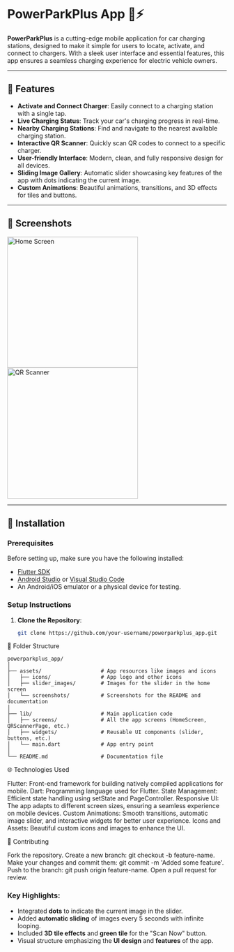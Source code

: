 # PowerParkPlus App 🚗⚡

**PowerParkPlus** is a cutting-edge mobile application for car charging stations, designed to make it simple for users to locate, activate, and connect to chargers. With a sleek user interface and essential features, this app ensures a seamless charging experience for electric vehicle owners.

---

## 🌟 Features
- **Activate and Connect Charger**: Easily connect to a charging station with a single tap.
- **Live Charging Status**: Track your car's charging progress in real-time.
- **Nearby Charging Stations**: Find and navigate to the nearest available charging station.
- **Interactive QR Scanner**: Quickly scan QR codes to connect to a specific charger.
- **User-friendly Interface**: Modern, clean, and fully responsive design for all devices.
- **Sliding Image Gallery**: Automatic slider showcasing key features of the app with dots indicating the current image.
- **Custom Animations**: Beautiful animations, transitions, and 3D effects for tiles and buttons.

---

## 📱 Screenshots

<img src="assets/screenshots/home_screen.png" alt="Home Screen" width="300"/> 
<img src="assets/screenshots/qr_scanner.png" alt="QR Scanner" width="300"/>

---

## 🚀 Installation

### Prerequisites
Before setting up, make sure you have the following installed:
- [Flutter SDK](https://flutter.dev/docs/get-started/install)
- [Android Studio](https://developer.android.com/studio) or [Visual Studio Code](https://code.visualstudio.com/)
- An Android/iOS emulator or a physical device for testing.

### Setup Instructions

1. **Clone the Repository**:
   ```bash
   git clone https://github.com/your-username/powerparkplus_app.git

📂 Folder Structure
```
powerparkplus_app/
│
├── assets/                   # App resources like images and icons
│   ├── icons/                # App logo and other icons
│   ├── slider_images/        # Images for the slider in the home screen
│   └── screenshots/          # Screenshots for the README and documentation
│
├── lib/                      # Main application code
│   ├── screens/              # All the app screens (HomeScreen, QRScannerPage, etc.)
│   ├── widgets/              # Reusable UI components (slider, buttons, etc.)
│   └── main.dart             # App entry point
│
└── README.md                 # Documentation file
```

🌐 Technologies Used

Flutter: Front-end framework for building natively compiled applications for mobile.
Dart: Programming language used for Flutter.
State Management: Efficient state handling using setState and PageController.
Responsive UI: The app adapts to different screen sizes, ensuring a seamless experience on mobile devices.
Custom Animations: Smooth transitions, automatic image slider, and interactive widgets for better user experience.
Icons and Assets: Beautiful custom icons and images to enhance the UI.

🤝 Contributing

Fork the repository.
Create a new branch: git checkout -b feature-name.
Make your changes and commit them: git commit -m 'Added some feature'.
Push to the branch: git push origin feature-name.
Open a pull request for review.


### Key Highlights:
- Integrated **dots** to indicate the current image in the slider.
- Added **automatic sliding** of images every 5 seconds with infinite looping.
- Included **3D tile effects** and **green tile** for the "Scan Now" button.
- Visual structure emphasizing the **UI design** and **features** of the app.
